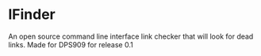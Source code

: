 # lFinder
An open source command line interface link checker that will look for dead links.  Made for DPS909 for release 0.1
